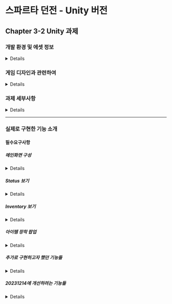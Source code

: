 # 스파르타 던전 - Unity 버전

## Chapter 3-2 Unity 과제

### 개발 환경 및 에셋 정보
<details>

#### 개발 환경
### Unity 2022.3.2f1

<br/>

#### 사용한 에셋

##### PixelWitchery
https://assetstore.unity.com/packages/2d/pixelwitchery-239673

<br/>

#### 사용한 폰트
##### 쿠키런 폰트
##### https://www.cookierunfont.com/

<br/>

#### 개발 기간
##### 2일 (20231212 ~ 20231213)
20231214 추가 개선 예정

<br/>

</details>

### 게임 디자인과 관련하여
<details>

이번 게임의 디자인은 이전에 만들었던 스파르타 던전을 콘솔에서 Unity버전으로 업그레이드 시키는 것이다.

단순히 이전에 만들었던 콘솔의 코드를 가져오는 것이 아니라,

지금까지 공부하며 쌓아왔던 경험치들을 녹여서 새롭게 게임을 만들려고 했으며,

이를 통해서 이전과 다르게 Class, Scriptable Object의 사용 및 다양한 Unity의 기능들을 활용하여 새롭게 만들었다.
  
</details>

### 과제 세부사항
<details>

#### 과제 개요
이전에 했던 C#의 내용을 유니티로 옮기는 내용이며 

배웠던 내용이 실제로 유니티에서 어떻게 적용되는지 연습해봅시다.

<br/>

#### 요구사항

##### 필수요구사항
1. 메인 화면 구성
  - 아이디
  - 레벨
  - 골드
  - Status 버튼 - 2. Stauts 보기
  - Inventory 버튼 - 3. Inventory 보기

<br/>

2. Status 보기
  - Status 버튼, Inventory 버튼 - 사라지기
  - 우측에 캐릭터 정보 표현
  - 뒤로가기 버튼을 누르면 1번 화면으로 이동

<br/>

3. Inventory 보기
  - Status 버튼, Inventory 버튼 - 사라지기
  - 우측에 Inventory 표시
  - 아이템을 클릭하면 장착관리
    - 아이템 장착 중 X : 장착 확인 팝업
    - 아이템 장착 중 O : 장착해제 확인 팝업
  - 장착중인 아이템은 표시
  - 뒤로가기 버튼을 누르면 1번 화면으로 이동

<br/>

##### 선택요구사항
1. 아이템 장착 팝업 업그레이드
  - 아이템을 클릭하면 해당 정보가 팝업에 나타나도록 적용
2. 상점 기능
  - 상점 버튼 추가
  - 구매 완류 후 팝업
  - 구매한 아이템은 인벤토리로 추가
  - 상점 아이템이 넘어간다면 스크롤 되게 적용

<br/>
  
</details>

----

### 실제로 구현한 기능 소개

#### 필수요구사항

##### 메인화면 구성

<details>

메인화면은 예시로 들어준 화면과 비슷하게 디자인하여 만들었다.
이 과정에서 원래는 에셋으로 받았던 이미지를 사용하였으나,
이후에 실제로 로스트아크에서 플레이 중인 캐릭터의 이미지와 능력치를 일부 가져와서 사용하였다.

![image](https://github.com/Lawrence1031/UnitySecondAssignment/assets/144416099/8fd7ef2e-79e5-4758-a7fa-a65cfc0f4c8a)

</details>

##### Status 보기

<details>
  

메인화면에서 '스테이터스' 버튼을 누르면 스테이터스 창이 보이며, 뒤로가기 버튼이 활성화 된다.

![image](https://github.com/Lawrence1031/UnitySecondAssignment/assets/144416099/2f12ae25-0746-486b-a7da-264c5cf43ee5)

</details>

##### Inventory 보기

<details>
  
메인화면에서 '인벤토리' 버튼을 누르면 인벤토리 창이 보이며, 뒤로가기 버튼이 활성화 된다.
인벤토리에서는 아이템 수가 9개까지 표시되며, 9개가 넘어가는 경우에는 페이지 형식으로 다음 페이지에 추가되게 구현하였다.
지금 5페이지까지 인벤토리가 존재하며(총 45개의 아이템을 보유할 수 있음)
이후에 46개째되는 아이템이 추가된다면 페이지 수가 추가되도록 구현할 예정이다.

![image](https://github.com/Lawrence1031/UnitySecondAssignment/assets/144416099/ee402468-2bff-4f01-a75e-f1d3d85dcbcc)

</details>

##### 아이템 장착 팝업

<details>
  

이는 처음부터 선택요구사항에 맞도록 디자인을 설계하였다.
아래의 그림과 같이, 선택한 아이템의 이미지, 이름, 설명을 가져오도록 만들었으며,
아이템 장착 후에는 '장착하시겠습니까?' 라는 문구가 '해제하시겠습니까?'라고 바뀌게 Equip의 상태에 따라 변경되도록 하였으며,
이후에 소모성 아이템의 경우에는 '사용하시겠습니까?'라고 문구가 바뀌게 구현할 예정이다.

![image](https://github.com/Lawrence1031/UnitySecondAssignment/assets/144416099/5e0a8acc-d8ab-4d4b-ad13-df03a0a9d641)

</details>

##### 추가로 구현하고자 했던 기능들

<details>
  

강의에서 장착 아이템과 소모성 아이템을 만들었던 것을 공부하고자,
이 게임에서도 스크립터블 오브젝트를 이용하여 장착 아이템과 소모성 아이템을 구분하여 만들었으며,

![image](https://github.com/Lawrence1031/UnitySecondAssignment/assets/144416099/db3ba8c8-5a49-4c87-b80a-5474014371b3)
![image](https://github.com/Lawrence1031/UnitySecondAssignment/assets/144416099/af02b143-a786-41d8-87c0-452a7d9c113c)

아이템을 만드는 과정에서 가격도 만들어서 상점 기능까지 구현하고자 하였다.

</details>

##### 20231214에 개선하려는 기능들

<details>

현재 아이템들을 프리펩으로 만들어서 사용하고 있고, 스크립터블 오브젝트와 연결이 안되어 있는데,
스크립터블 오브젝트와 연결하여 아이템을 만들고, 플레이어의 데이터도 스크립터블 오브젝트로 연결해서 만들 예정이다.

또한, 현재 아이템 착용 시에 능력치가 상승되는 효과가 미구현인데, 위의 스크립터블 오브젝트와의 연결이 끝나면
아이템의 효과들도 부여할 예정이다.

이후에 아이템과 스텟의 아이콘 등의 이미지 작업을 간단히 거치면서 게임의 완성도를 높이고
마지막으로 소모성 아이템을 추가할 예정이다.

</details>
